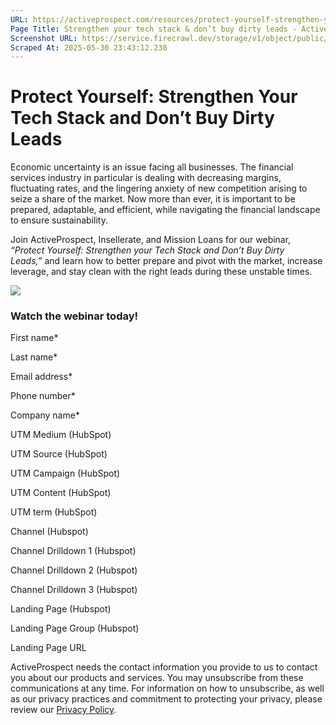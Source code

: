 ```yaml
---
URL: https://activeprospect.com/resources/protect-yourself-strengthen-your-tech-stack/?utm_medium=Marketing-CPC&utm_source=Website&utm_campaign=Google-CPC-US-PMax-Acquisition-Lead-TF
Page Title: Strengthen your tech stack & don’t buy dirty leads - ActiveProspect
Screenshot URL: https://service.firecrawl.dev/storage/v1/object/public/media/screenshot-1c85d598-9646-444c-ac1d-e2a03db87d63.png
Scraped At: 2025-05-30 23:43:12.238
---
```

# Protect Yourself: Strengthen Your Tech Stack and Don’t Buy Dirty Leads

Economic uncertainty is an issue facing all businesses. The financial services industry in particular is dealing with decreasing margins, fluctuating rates, and the lingering anxiety of new competition arising to seize a share of the market. Now more than ever, it is important to be prepared, adaptable, and efficient, while navigating the financial landscape to ensure sustainability.

Join ActiveProspect, Insellerate, and Mission Loans for our webinar, _“Protect Yourself: Strengthen your Tech Stack and Don’t Buy Dirty Leads,”_ and learn how to better prepare and pivot with the market, increase leverage, and stay clean with the right leads during these unstable times.

![](https://activeprospect.com/wp-content/uploads/2023/02/resources_newtemplate2.png)

### Watch the webinar today!

First name\*

Last name\*

Email address\*

Phone number\*

Company name\*

UTM Medium (HubSpot)

UTM Source (HubSpot)

UTM Campaign (HubSpot)

UTM Content (HubSpot)

UTM term (HubSpot)

Channel (Hubspot)

Channel Drilldown 1 (Hubspot)

Channel Drilldown 2 (Hubspot)

Channel Drilldown 3 (Hubspot)

Landing Page (Hubspot)

Landing Page Group (Hubspot)

Landing Page URL

ActiveProspect needs the contact information you provide to us to contact you about our products and services. You may unsubscribe from these communications at any time. For information on how to unsubscribe, as well as our privacy practices and commitment to protecting your privacy, please review our [Privacy Policy](https://activeprospect.com/privacy-policy/).

